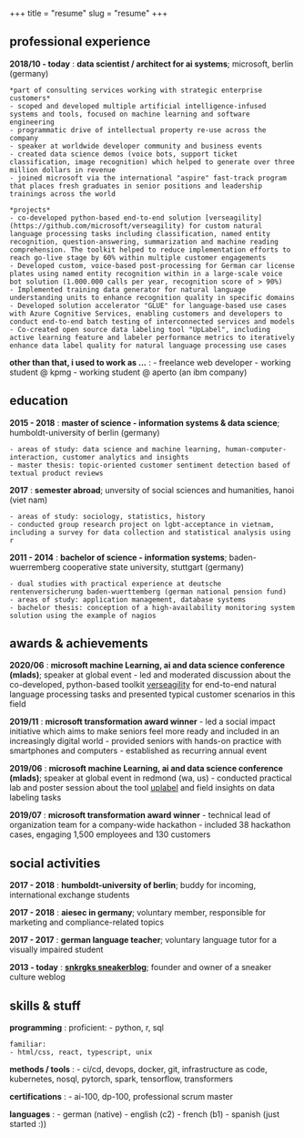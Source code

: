 +++
title = "resume"
slug = "resume"
+++

## professional experience

**2018/10 - today**
:   **data scientist / architect for ai systems**; microsoft, berlin (germany)

    *part of consulting services working with strategic enterprise customers*
    - scoped and developed multiple artificial intelligence-infused systems and tools, focused on machine learning and software engineering
    - programmatic drive of intellectual property re-use across the company
    - speaker at worldwide developer community and business events   
    - created data science demos (voice bots, support ticket classification, image recognition) which helped to generate over three million dollars in revenue
    - joined microsoft via the international "aspire" fast-track program that places fresh graduates in senior positions and leadership trainings across the world
    
    *projects*
    - co-developed python-based end-to-end solution [verseagility](https://github.com/microsoft/verseagility) for custom natural language processing tasks including classification, named entity recognition, question-answering, summarization and machine reading comprehension. The toolkit helped to reduce implementation efforts to reach go-live stage by 60% within multiple customer engagements
    - Developed custom, voice-based post-processing for German car license plates using named entity recognition within in a large-scale voice bot solution (1.000.000 calls per year, recognition score of > 90%)
    - Implemented training data generator for natural language understanding units to enhance recognition quality in specific domains
    - Developed solution accelerator "GLUE" for language-based use cases with Azure Cognitive Services, enabling customers and developers to conduct end-to-end batch testing of interconnected services and models
    - Co-created open source data labeling tool "UpLabel", including active learning feature and labeler performance metrics to iteratively enhance data label quality for natural language processing use cases
   
**other than that, i used to work as ...**
: 
    - freelance web developer
    - working student @ kpmg
    - working student @ aperto (an ibm company)

## education

**2015 - 2018**
:   **master of science - information systems & data science**; humboldt-university of berlin (germany)

    - areas of study: data science and machine learning, human-computer-interaction, customer analytics and insights
    - master thesis: topic-oriented customer sentiment detection based of textual product reviews

**2017**
:   **semester abroad**; unversity of social sciences and humanities, hanoi (viet nam)
    
    - areas of study: sociology, statistics, history
    - conducted group research project on lgbt-acceptance in vietnam, including a survey for data collection and statistical analysis using r

**2011 - 2014**
:   **bachelor of science - information systems**; baden-wuerremberg cooperative state university, stuttgart (germany)

    - dual studies with practical experience at deutsche rentenversicherung baden-wuerttemberg (german national pension fund)
    - areas of study: application management, database systems
    - bachelor thesis: conception of a high-availability monitoring system solution using the example of nagios

## awards & achievements

**2020/06**
:   **microsoft machine Learning, ai and data science conference (mlads)**; speaker at global event
    - led and moderated discussion about the co-developed, python-based toolkit [verseagility](https://github.com/microsoft/verseagility) for end-to-end natural language processing tasks and presented typical customer scenarios in this field

**2019/11**
:   **microsoft transformation award winner**
    - led a social impact initiative which aims to make seniors feel more ready and included in an increasingly digital world
    - provided seniors with hands-on practice with smartphones and computers
    - established as recurring annual event

**2019/06**
:   **microsoft machine Learning, ai and data science conference (mlads)**; speaker at global event in redmond (wa, us)
    - conducted practical lab and poster session about the tool [uplabel](https://github.com/maknotavailable/uplabel) and field insights on data labeling tasks

**2019/07**
:   **microsoft transformation award winner**
    - technical lead of organization team for a company-wide hackathon 
    - included 38 hackathon cases, engaging 1,500 employees and 130 customers

## social activities
**2017 - 2018**
:    **humboldt-university of berlin**; buddy for incoming, international exchange students 

**2017 - 2018**
:    **aiesec in germany**; voluntary member, responsible for marketing and compliance-related topics

**2017 - 2017**
:    **german language teacher**; voluntary language tutor for a visually impaired student

**2013 - today**
:    **[snkrgks sneakerblog](snkrgks.com)**; founder and owner of a sneaker culture weblog

## skills & stuff
**programming**
:   proficient:
    - python, r, sql

    familiar:
    - html/css, react, typescript, unix

**methods / tools**
:   - ci/cd, devops, docker, git, infrastructure as code, kubernetes, nosql, pytorch, spark, tensorflow, transformers

**certifications**
:   - ai-100, dp-100, professional scrum master

**languages**
:   - german (native)
    - english (c2)
    - french (b1)
    - spanish (just started :))